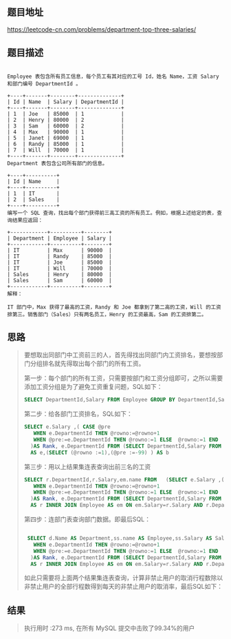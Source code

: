 

## 题目地址

https://leetcode-cn.com/problems/department-top-three-salaries/

## 题目描述
```

Employee 表包含所有员工信息，每个员工有其对应的工号 Id，姓名 Name，工资 Salary 和部门编号 DepartmentId 。

+----+-------+--------+--------------+
| Id | Name  | Salary | DepartmentId |
+----+-------+--------+--------------+
| 1  | Joe   | 85000  | 1            |
| 2  | Henry | 80000  | 2            |
| 3  | Sam   | 60000  | 2            |
| 4  | Max   | 90000  | 1            |
| 5  | Janet | 69000  | 1            |
| 6  | Randy | 85000  | 1            |
| 7  | Will  | 70000  | 1            |
+----+-------+--------+--------------+
Department 表包含公司所有部门的信息。

+----+----------+
| Id | Name     |
+----+----------+
| 1  | IT       |
| 2  | Sales    |
+----+----------+
编写一个 SQL 查询，找出每个部门获得前三高工资的所有员工。例如，根据上述给定的表，查询结果应返回：

+------------+----------+--------+
| Department | Employee | Salary |
+------------+----------+--------+
| IT         | Max      | 90000  |
| IT         | Randy    | 85000  |
| IT         | Joe      | 85000  |
| IT         | Will     | 70000  |
| Sales      | Henry    | 80000  |
| Sales      | Sam      | 60000  |
+------------+----------+--------+
解释：

IT 部门中，Max 获得了最高的工资，Randy 和 Joe 都拿到了第二高的工资，Will 的工资排第三。销售部门（Sales）只有两名员工，Henry 的工资最高，Sam 的工资排第二。
```

## 思路

> 要想取出同部门中工资前三的人，首先得找出同部门内工资排名，要想按部门分组排名就先得取出每个部门的所有工资。
>
> 第一步：每个部门的所有工资，只需要按部门和工资分组即可，之所以需要添加工资分组是为了避免工资重复问题，SQL如下：
>
> ```sql
> SELECT DepartmentId,Salary FROM Employee GROUP BY DepartmentId,Salary ORDER BY DepartmentId,Salary DESC
> ```
>
> 第二步：给各部门工资排名，SQL如下：
>
> ```sql
> SELECT e.Salary ,( CASE @pre 
> 	 WHEN e.DepartmentId THEN @rowno:=@rowno+1
> 	 WHEN @pre:=e.DepartmentId THEN @rowno:=1 ELSE  @rowno:=1 END
> 	)AS Rank, e.DepartmentId FROM (SELECT DepartmentId,Salary FROM Employee GROUP BY DepartmentId,Salary ORDER BY DepartmentId,Salary DESC) 
> 	AS e,(SELECT (@rowno :=1),(@pre :=-99) ) AS b
> ```
>
> 第三步：用以上结果集连表查询出前三名的工资
>
> ```sql
> SELECT r.DepartmentId,r.Salary,em.name FROM 	(SELECT e.Salary ,( CASE @pre 
> 	 WHEN e.DepartmentId THEN @rowno:=@rowno+1
> 	 WHEN @pre:=e.DepartmentId THEN @rowno:=1 ELSE  @rowno:=1 END
> 	)AS Rank, e.DepartmentId FROM (SELECT DepartmentId,Salary FROM Employee GROUP BY DepartmentId,Salary ORDER BY DepartmentId,Salary DESC) AS e,(SELECT (@rowno :=1),(@pre :=-99) ) AS b )
> 	AS r INNER JOIN Employee AS em ON em.Salary=r.Salary AND r.DepartmentId=em.DepartmentId AND r.Rank<4 ORDER BY DepartmentId,Salary DESC
> ```
>
> 第四步：连部门表查询部门数据。即最后SQL：
>
> ```sql
> 
>  SELECT d.Name AS Department,ss.name AS Employee,ss.Salary AS Salary FROM Department AS d INNER JOIN (SELECT r.DepartmentId,r.Salary,em.name FROM 	(SELECT e.Salary ,( CASE @pre 
> 	 WHEN e.DepartmentId THEN @rowno:=@rowno+1
> 	 WHEN @pre:=e.DepartmentId THEN @rowno:=1 ELSE  @rowno:=1 END
> 	)AS Rank, e.DepartmentId FROM (SELECT DepartmentId,Salary FROM Employee GROUP BY DepartmentId,Salary ORDER BY DepartmentId,Salary DESC) AS e,(SELECT (@rowno :=1),(@pre :=-99) ) AS b )
> 	AS r INNER JOIN Employee AS em ON em.Salary=r.Salary AND r.DepartmentId=em.DepartmentId AND r.Rank<4 ORDER BY DepartmentId,Salary DESC ) AS ss ON ss.DepartmentId=d.Id
> 
> ```
>
> 如此只需要将上面两个结果集连表查询，计算非禁止用户的取消行程数除以非禁止用户的全部行程数得到每天的非禁止用户的取消率，最后SQL如下：

## 结果

> 执行用时 :273 ms, 在所有 MySQL 提交中击败了99.34%的用户